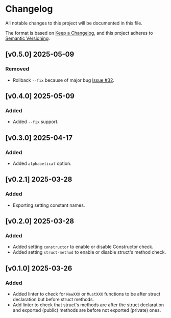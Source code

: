 # Changelog

All notable changes to this project will be documented in this file.

The format is based on [Keep a Changelog](https://keepachangelog.com/en/1.1.0/),
and this project adheres to [Semantic Versioning](https://semver.org/spec/v2.0.0.html).

## [v0.5.0] 2025-05-09

### Removed

- Rollback `--fix` because of major bug [Issue #32](https://github.com/manuelarte/funcorder/issues/32).

## [v0.4.0] 2025-05-09

### Added

- Added `--fix` support.

## [v0.3.0] 2025-04-17

### Added

- Added `alphabetical` option.

## [v0.2.1] 2025-03-28

### Added

- Exporting setting constant names.

## [v0.2.0] 2025-03-28

### Added

- Added setting `constructor` to enable or disable Constructor check. 
- Added setting `struct-method` to enable or disable struct's method check.

## [v0.1.0] 2025-03-26

### Added

- Added linter to check for `NewXXX` or `MustXXX` functions to be after struct declaration but before struct methods.
- Add linter to check that struct's methods are after the struct declaration and exported (public) methods are before not exported (private) ones.